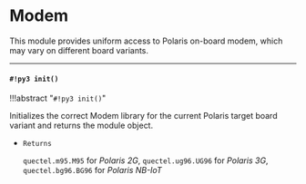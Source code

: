 # Modem

This module provides uniform access to Polaris on-board modem, which may vary on different board variants.


---
#### `#!py3 init()`

!!!abstract "`#!py3 init()`"

Initializes the correct Modem library for the current Polaris target board variant and
returns the module object.


* ```Returns```

    `quectel.m95.M95` for *Polaris 2G*, `quectel.ug96.UG96` for *Polaris 3G*, `quectel.bg96.BG96` for *Polaris NB-IoT*
